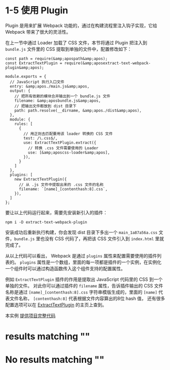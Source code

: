 
# 1-5 使用 Plugin

Plugin 是用来扩展 Webpack 功能的，通过在构建流程里注入钩子实现，它给 Webpack 带来了很大的灵活性。

在上一节中通过 Loader 加载了 CSS 文件，本节将通过 Plugin 把注入到 `bundle.js` 文件里的 CSS 提取到单独的文件中，配置修改如下：

```
const path = require(&amp;apospath&amp;apos);
const ExtractTextPlugin = require(&amp;aposextract-text-webpack-plugin&amp;apos);

module.exports = {
  // JavaScript 执行入口文件
  entry: &amp;apos./main.js&amp;apos,
  output: {
    // 把所有依赖的模块合并输出到一个 bundle.js 文件
    filename: &amp;aposbundle.js&amp;apos,
    // 把输出文件都放到 dist 目录下
    path: path.resolve(__dirname, &amp;apos./dist&amp;apos),
  },
  module: {
    rules: [
      {
        // 用正则去匹配要用该 loader 转换的 CSS 文件
        test: /\.css$/,
        use: ExtractTextPlugin.extract({
          // 转换 .css 文件需要使用的 Loader
          use: [&amp;aposcss-loader&amp;apos],
        }),
      }
    ]
  },
  plugins: [
    new ExtractTextPlugin({
      // 从 .js 文件中提取出来的 .css 文件的名称
      filename: `[name]_[contenthash:8].css`,
    }),
  ]
};

```

要让以上代码运行起来，需要先安装新引入的插件：

```
npm i -D extract-text-webpack-plugin

```

安装成功后重新执行构建，你会发现 dist 目录下多出一个 `main_1a87a56a.css` 文件，`bundle.js` 里也没有 CSS 代码了，再把该 CSS 文件引入到 `index.html` 里就完成了。

从以上代码可以看出， Webpack 是通过 `plugins` 属性来配置需要使用的插件列表的。
`plugins` 属性是一个数组，里面的每一项都是插件的一个实例，在实例化一个组件时可以通过构造函数传入这个组件支持的配置属性。

例如 `ExtractTextPlugin` 插件的作用是提取出 JavaScript 代码里的 CSS 到一个单独的文件。
对此你可以通过插件的 `filename` 属性，告诉插件输出的 CSS 文件名称是通过 `[name]_[contenthash:8].css` 字符串模版生成的，里面的 `[name]` 代表文件名称， `[contenthash:8]` 代表根据文件内容算出的8位 hash 值，
还有很多配置选项可以在 [ExtractTextPlugin](https://github.com/webpack-contrib/extract-text-webpack-plugin) 的主页上查到。

> 
本实例 [提供项目完整代码](http://webpack.wuhaolin.cn/1-5使用Plugin.zip)


#  results matching ""

# No results matching ""

